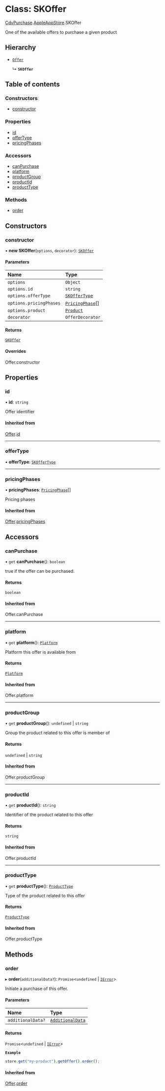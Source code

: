 # Class: SKOffer

[CdvPurchase](../modules/CdvPurchase.md).[AppleAppStore](../modules/CdvPurchase.AppleAppStore.md).SKOffer

One of the available offers to purchase a given product

## Hierarchy

- [`Offer`](CdvPurchase.Offer.md)

  ↳ **`SKOffer`**

## Table of contents

### Constructors

- [constructor](CdvPurchase.AppleAppStore.SKOffer.md#constructor)

### Properties

- [id](CdvPurchase.AppleAppStore.SKOffer.md#id)
- [offerType](CdvPurchase.AppleAppStore.SKOffer.md#offertype)
- [pricingPhases](CdvPurchase.AppleAppStore.SKOffer.md#pricingphases)

### Accessors

- [canPurchase](CdvPurchase.AppleAppStore.SKOffer.md#canpurchase)
- [platform](CdvPurchase.AppleAppStore.SKOffer.md#platform)
- [productGroup](CdvPurchase.AppleAppStore.SKOffer.md#productgroup)
- [productId](CdvPurchase.AppleAppStore.SKOffer.md#productid)
- [productType](CdvPurchase.AppleAppStore.SKOffer.md#producttype)

### Methods

- [order](CdvPurchase.AppleAppStore.SKOffer.md#order)

## Constructors

### constructor

• **new SKOffer**(`options`, `decorator`): [`SKOffer`](CdvPurchase.AppleAppStore.SKOffer.md)

#### Parameters

| Name | Type |
| :------ | :------ |
| `options` | `Object` |
| `options.id` | `string` |
| `options.offerType` | [`SKOfferType`](../modules/CdvPurchase.AppleAppStore.md#skoffertype) |
| `options.pricingPhases` | [`PricingPhase`](../interfaces/CdvPurchase.PricingPhase.md)[] |
| `options.product` | [`Product`](CdvPurchase.Product.md) |
| `decorator` | `OfferDecorator` |

#### Returns

[`SKOffer`](CdvPurchase.AppleAppStore.SKOffer.md)

#### Overrides

Offer.constructor

## Properties

### id

• **id**: `string`

Offer identifier

#### Inherited from

[Offer](CdvPurchase.Offer.md).[id](CdvPurchase.Offer.md#id)

___

### offerType

• **offerType**: [`SKOfferType`](../modules/CdvPurchase.AppleAppStore.md#skoffertype)

___

### pricingPhases

• **pricingPhases**: [`PricingPhase`](../interfaces/CdvPurchase.PricingPhase.md)[]

Pricing phases

#### Inherited from

[Offer](CdvPurchase.Offer.md).[pricingPhases](CdvPurchase.Offer.md#pricingphases)

## Accessors

### canPurchase

• `get` **canPurchase**(): `boolean`

true if the offer can be purchased.

#### Returns

`boolean`

#### Inherited from

Offer.canPurchase

___

### platform

• `get` **platform**(): [`Platform`](../enums/CdvPurchase.Platform.md)

Platform this offer is available from

#### Returns

[`Platform`](../enums/CdvPurchase.Platform.md)

#### Inherited from

Offer.platform

___

### productGroup

• `get` **productGroup**(): `undefined` \| `string`

Group the product related to this offer is member of

#### Returns

`undefined` \| `string`

#### Inherited from

Offer.productGroup

___

### productId

• `get` **productId**(): `string`

Identifier of the product related to this offer

#### Returns

`string`

#### Inherited from

Offer.productId

___

### productType

• `get` **productType**(): [`ProductType`](../enums/CdvPurchase.ProductType.md)

Type of the product related to this offer

#### Returns

[`ProductType`](../enums/CdvPurchase.ProductType.md)

#### Inherited from

Offer.productType

## Methods

### order

▸ **order**(`additionalData?`): `Promise`\<`undefined` \| [`IError`](../interfaces/CdvPurchase.IError.md)\>

Initiate a purchase of this offer.

#### Parameters

| Name | Type |
| :------ | :------ |
| `additionalData?` | [`AdditionalData`](../interfaces/CdvPurchase.AdditionalData.md) |

#### Returns

`Promise`\<`undefined` \| [`IError`](../interfaces/CdvPurchase.IError.md)\>

**`Example`**

```ts
store.get("my-product").getOffer().order();
```

#### Inherited from

[Offer](CdvPurchase.Offer.md).[order](CdvPurchase.Offer.md#order)
